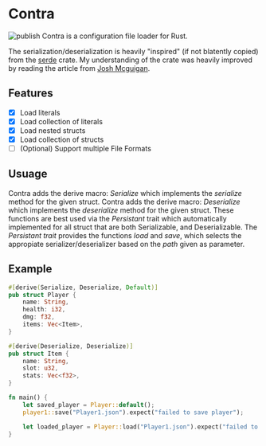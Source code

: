 # Contra
![publish](https://github.com/Homuncoli/contra/workflows/publish.yml/badge.svg)
Contra is a configuration file loader for Rust.

The serialization/deserialization is heavily "inspired" (if not blatently copied) from the [serde](https://docs.rs/serde/latest/serde/) crate. My understanding of the crate was heavily improved by reading the article from [Josh Mcguigan](https://www.joshmcguigan.com/blog/understanding-serde/).

## Features
- [x] Load literals
- [x] Load collection of literals
- [x] Load nested structs
- [x] Load collection of structs
- [ ] \(Optional) Support multiple File Formats

## Usuage
Contra adds the derive macro: *Serialize*   which implements the *serialize* method for the given struct.
Contra adds the derive macro: *Deserialize* which implements the *deserialize* method for the given struct.
These functions are best used via the *Persistant* trait which automatically implemented for all struct that are both Serializable, and Deserializable.
The *Persistant trait* provides the functions *load* and *save*, which selects the appropiate serializer/deserializer based on the *path* given as parameter.

## Example
```rust
#[derive(Serialize, Deserialize, Default)]
pub struct Player {
    name: String,
    health: i32,
    dmg: f32,
    items: Vec<Item>,
}

#[derive(Deserialize, Deserialize)]
pub struct Item {
    name: String,
    slot: u32,
    stats: Vec<f32>,
}

fn main() {
    let saved_player = Player::default();
    player1::save("Player1.json").expect("failed to save player");

    let loaded_player = Player::load("Player1.json").expect("failed to load player");
}
```